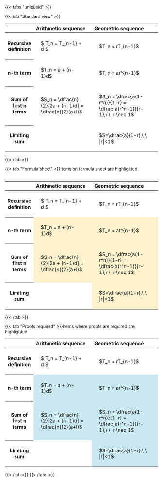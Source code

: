 ---
---

{{< tabs "uniqueid" >}}

{{< tab "Standard view" >}}
<style type="text/css">
#T_ce14a th.col_heading {
  text-align: left;
  font-size: 1em;
}
#T_ce14a td {
  text-align: left;
  font-size: 1em;
  padding: 1.5em;
}
#T_ce14a_row0_col0, #T_ce14a_row0_col1, #T_ce14a_row1_col0, #T_ce14a_row1_col1, #T_ce14a_row2_col0, #T_ce14a_row2_col1, #T_ce14a_row3_col0, #T_ce14a_row3_col1 {
  width: 400px;
  white-space: pre-wrap;
}
</style>
<table id="T_ce14a">
  <thead>
    <tr>
      <th class="blank level0" >&nbsp;</th>
      <th id="T_ce14a_level0_col0" class="col_heading level0 col0" >Arithmetic sequence</th>
      <th id="T_ce14a_level0_col1" class="col_heading level0 col1" >Geometric sequence</th>
    </tr>
  </thead>
  <tbody>
    <tr>
      <th id="T_ce14a_level0_row0" class="row_heading level0 row0" >Recursive definition</th>
      <td id="T_ce14a_row0_col0" class="data row0 col0" >$ T_n = T_{n-1} + d $</td>
      <td id="T_ce14a_row0_col1" class="data row0 col1" >$T_n = rT_{n-1}$</td>
    </tr>
    <tr>
      <th id="T_ce14a_level0_row1" class="row_heading level0 row1" >n-th term</th>
      <td id="T_ce14a_row1_col0" class="data row1 col0" >$T_n = a + (n-1)d$</td>
      <td id="T_ce14a_row1_col1" class="data row1 col1" >$T_n = ar^{n-1}$</td>
    </tr>
    <tr>
      <th id="T_ce14a_level0_row2" class="row_heading level0 row2" >Sum of first n terms</th>
      <td id="T_ce14a_row2_col0" class="data row2 col0" >$S_n = \dfrac{n}{2}[2a + (n-1)d] = \dfrac{n}{2}(a+l)$</td>
      <td id="T_ce14a_row2_col1" class="data row2 col1" >$S_n = \dfrac{a(1-r^n)}{1-r} = \dfrac{a(r^n-1)}{r-1},\ \  r \neq 1$</td>
    </tr>
    <tr>
      <th id="T_ce14a_level0_row3" class="row_heading level0 row3" >Limiting sum</th>
      <td id="T_ce14a_row3_col0" class="data row3 col0" ></td>
      <td id="T_ce14a_row3_col1" class="data row3 col1" >$S=\dfrac{a}{1-r},\ \ |r|<1$</td>
    </tr>
  </tbody>
</table>
{{< /tab >}}

{{< tab "Formula sheet" >}}Items on formula sheet are highlighted
<br><br><style type="text/css">
#T_005f2 th.col_heading {
  text-align: left;
  font-size: 1em;
}
#T_005f2 td {
  text-align: left;
  font-size: 1em;
  padding: 1.5em;
}
#T_005f2_row0_col0, #T_005f2_row0_col1, #T_005f2_row3_col0 {
  width: 400px;
  white-space: pre-wrap;
}
#T_005f2_row1_col0, #T_005f2_row1_col1, #T_005f2_row2_col0, #T_005f2_row2_col1, #T_005f2_row3_col1 {
  width: 400px;
  background-color: rgba(255,194,10, 0.2);
  white-space: pre-wrap;
}
</style>
<table id="T_005f2">
  <thead>
    <tr>
      <th class="blank level0" >&nbsp;</th>
      <th id="T_005f2_level0_col0" class="col_heading level0 col0" >Arithmetic sequence</th>
      <th id="T_005f2_level0_col1" class="col_heading level0 col1" >Geometric sequence</th>
    </tr>
  </thead>
  <tbody>
    <tr>
      <th id="T_005f2_level0_row0" class="row_heading level0 row0" >Recursive definition</th>
      <td id="T_005f2_row0_col0" class="data row0 col0" >$ T_n = T_{n-1} + d $</td>
      <td id="T_005f2_row0_col1" class="data row0 col1" >$T_n = rT_{n-1}$</td>
    </tr>
    <tr>
      <th id="T_005f2_level0_row1" class="row_heading level0 row1" >n-th term</th>
      <td id="T_005f2_row1_col0" class="data row1 col0" >$T_n = a + (n-1)d$</td>
      <td id="T_005f2_row1_col1" class="data row1 col1" >$T_n = ar^{n-1}$</td>
    </tr>
    <tr>
      <th id="T_005f2_level0_row2" class="row_heading level0 row2" >Sum of first n terms</th>
      <td id="T_005f2_row2_col0" class="data row2 col0" >$S_n = \dfrac{n}{2}[2a + (n-1)d] = \dfrac{n}{2}(a+l)$</td>
      <td id="T_005f2_row2_col1" class="data row2 col1" >$S_n = \dfrac{a(1-r^n)}{1-r} = \dfrac{a(r^n-1)}{r-1},\ \  r \neq 1$</td>
    </tr>
    <tr>
      <th id="T_005f2_level0_row3" class="row_heading level0 row3" >Limiting sum</th>
      <td id="T_005f2_row3_col0" class="data row3 col0" ></td>
      <td id="T_005f2_row3_col1" class="data row3 col1" >$S=\dfrac{a}{1-r},\ \ |r|<1$</td>
    </tr>
  </tbody>
</table>
{{< /tab >}}

{{< tab "Proofs required" >}}Items where proofs are required are highlighted
<br>
<style type="text/css">
#T_bf156 th.col_heading {
  text-align: left;
  font-size: 1em;
}
#T_bf156 td {
  text-align: left;
  font-size: 1em;
  padding: 1.5em;
}
#T_bf156_row0_col0, #T_bf156_row0_col1, #T_bf156_row3_col0 {
  width: 400px;
  white-space: pre-wrap;
}
#T_bf156_row1_col0, #T_bf156_row1_col1, #T_bf156_row2_col0, #T_bf156_row2_col1, #T_bf156_row3_col1 {
  width: 400px;
  background-color: rgba(0,150,200, 0.2);
  white-space: pre-wrap;
}
</style>
<table id="T_bf156">
  <thead>
    <tr>
      <th class="blank level0" >&nbsp;</th>
      <th id="T_bf156_level0_col0" class="col_heading level0 col0" >Arithmetic sequence</th>
      <th id="T_bf156_level0_col1" class="col_heading level0 col1" >Geometric sequence</th>
    </tr>
  </thead>
  <tbody>
    <tr>
      <th id="T_bf156_level0_row0" class="row_heading level0 row0" >Recursive definition</th>
      <td id="T_bf156_row0_col0" class="data row0 col0" >$ T_n = T_{n-1} + d $</td>
      <td id="T_bf156_row0_col1" class="data row0 col1" >$T_n = rT_{n-1}$</td>
    </tr>
    <tr>
      <th id="T_bf156_level0_row1" class="row_heading level0 row1" >n-th term</th>
      <td id="T_bf156_row1_col0" class="data row1 col0" >$T_n = a + (n-1)d$</td>
      <td id="T_bf156_row1_col1" class="data row1 col1" >$T_n = ar^{n-1}$</td>
    </tr>
    <tr>
      <th id="T_bf156_level0_row2" class="row_heading level0 row2" >Sum of first n terms</th>
      <td id="T_bf156_row2_col0" class="data row2 col0" >$S_n = \dfrac{n}{2}[2a + (n-1)d] = \dfrac{n}{2}(a+l)$</td>
      <td id="T_bf156_row2_col1" class="data row2 col1" >$S_n = \dfrac{a(1-r^n)}{1-r} = \dfrac{a(r^n-1)}{r-1},\ \  r \neq 1$</td>
    </tr>
    <tr>
      <th id="T_bf156_level0_row3" class="row_heading level0 row3" >Limiting sum</th>
      <td id="T_bf156_row3_col0" class="data row3 col0" ></td>
      <td id="T_bf156_row3_col1" class="data row3 col1" >$S=\dfrac{a}{1-r},\ \ |r|<1$</td>
    </tr>
  </tbody>
</table>
{{< /tab >}}
{{< /tabs >}}